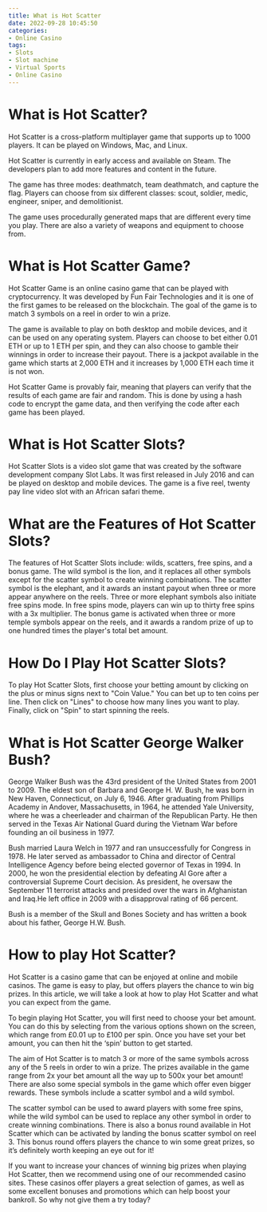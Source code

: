 ```yaml
---
title: What is Hot Scatter
date: 2022-09-28 10:45:50
categories:
- Online Casino
tags:
- Slots
- Slot machine
- Virtual Sports
- Online Casino
---
```



#  What is Hot Scatter?

Hot Scatter is a cross-platform multiplayer game that supports up to 1000 players. It can be played on Windows, Mac, and Linux.

Hot Scatter is currently in early access and available on Steam. The developers plan to add more features and content in the future.

The game has three modes: deathmatch, team deathmatch, and capture the flag. Players can choose from six different classes: scout, soldier, medic, engineer, sniper, and demolitionist.

The game uses procedurally generated maps that are different every time you play. There are also a variety of weapons and equipment to choose from.

#  What is Hot Scatter Game?

Hot Scatter Game is an online casino game that can be played with cryptocurrency. It was developed by Fun Fair Technologies and it is one of the first games to be released on the blockchain. The goal of the game is to match 3 symbols on a reel in order to win a prize.

The game is available to play on both desktop and mobile devices, and it can be used on any operating system. Players can choose to bet either 0.01 ETH or up to 1 ETH per spin, and they can also choose to gamble their winnings in order to increase their payout. There is a jackpot available in the game which starts at 2,000 ETH and it increases by 1,000 ETH each time it is not won.

Hot Scatter Game is provably fair, meaning that players can verify that the results of each game are fair and random. This is done by using a hash code to encrypt the game data, and then verifying the code after each game has been played.

#  What is Hot Scatter Slots?

Hot Scatter Slots is a video slot game that was created by the software development company Slot Labs. It was first released in July 2016 and can be played on desktop and mobile devices. The game is a five reel, twenty pay line video slot with an African safari theme.

# What are the Features of Hot Scatter Slots?

The features of Hot Scatter Slots include: wilds, scatters, free spins, and a bonus game. The wild symbol is the lion, and it replaces all other symbols except for the scatter symbol to create winning combinations. The scatter symbol is the elephant, and it awards an instant payout when three or more appear anywhere on the reels. Three or more elephant symbols also initiate free spins mode. In free spins mode, players can win up to thirty free spins with a 3x multiplier. The bonus game is activated when three or more temple symbols appear on the reels, and it awards a random prize of up to one hundred times the player's total bet amount.

# How Do I Play Hot Scatter Slots?

To play Hot Scatter Slots, first choose your betting amount by clicking on the plus or minus signs next to "Coin Value." You can bet up to ten coins per line. Then click on "Lines" to choose how many lines you want to play. Finally, click on "Spin" to start spinning the reels.

#  What is Hot Scatter George Walker Bush?

George Walker Bush was the 43rd president of the United States from 2001 to 2009. The eldest son of Barbara and George H. W. Bush, he was born in New Haven, Connecticut, on July 6, 1946. After graduating from Phillips Academy in Andover, Massachusetts, in 1964, he attended Yale University, where he was a cheerleader and chairman of the Republican Party. He then served in the Texas Air National Guard during the Vietnam War before founding an oil business in 1977.

Bush married Laura Welch in 1977 and ran unsuccessfully for Congress in 1978. He later served as ambassador to China and director of Central Intelligence Agency before being elected governor of Texas in 1994. In 2000, he won the presidential election by defeating Al Gore after a controversial Supreme Court decision. As president, he oversaw the September 11 terrorist attacks and presided over the wars in Afghanistan and Iraq.He left office in 2009 with a disapproval rating of 66 percent.

Bush is a member of the Skull and Bones Society and has written a book about his father, George H.W. Bush.

#  How to play Hot Scatter?

Hot Scatter is a casino game that can be enjoyed at online and mobile casinos. The game is easy to play, but offers players the chance to win big prizes. In this article, we will take a look at how to play Hot Scatter and what you can expect from the game.

To begin playing Hot Scatter, you will first need to choose your bet amount. You can do this by selecting from the various options shown on the screen, which range from £0.01 up to £100 per spin. Once you have set your bet amount, you can then hit the ‘spin’ button to get started.

The aim of Hot Scatter is to match 3 or more of the same symbols across any of the 5 reels in order to win a prize. The prizes available in the game range from 2x your bet amount all the way up to 500x your bet amount! There are also some special symbols in the game which offer even bigger rewards. These symbols include a scatter symbol and a wild symbol.

The scatter symbol can be used to award players with some free spins, while the wild symbol can be used to replace any other symbol in order to create winning combinations. There is also a bonus round available in Hot Scatter which can be activated by landing the bonus scatter symbol on reel 3. This bonus round offers players the chance to win some great prizes, so it’s definitely worth keeping an eye out for it!

If you want to increase your chances of winning big prizes when playing Hot Scatter, then we recommend using one of our recommended casino sites. These casinos offer players a great selection of games, as well as some excellent bonuses and promotions which can help boost your bankroll. So why not give them a try today?
